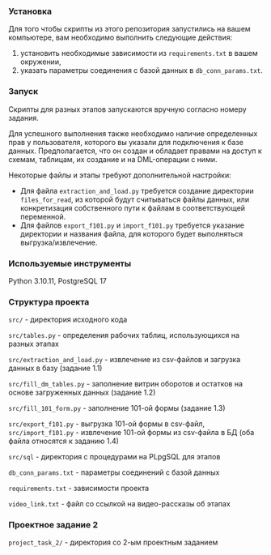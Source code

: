 ### Установка

Для того чтобы скрипты из этого репозитория запустились на вашем компьютере, вам необходимо выполнить следующие действия:
1. установить необходимые зависимости из `requirements.txt` в вашем окружении,
2. указать параметры соединения с базой данных в `db_conn_params.txt`.

### Запуск

Скрипты для разных этапов запускаются вручную согласно номеру задания.

Для успешного выполнения также необходимо наличие определенных прав у пользователя,
    которого вы указали для подключения к базе данных. Предполагается, что он создан и обладает
    правами на доступ к схемам, таблицам, их создание и на DML-операции с ними. 

Некоторые файлы и этапы требуют дополнительной настройки:

* Для файла `extraction_and_load.py` требуется создание директории `files_for_read`,
    из которой будут считываться файлы данных, или конкретизация собственного пути к файлам
    в соответствующей переменной.
* Для файлов `export_f101.py` и `import_f101.py` требуется указание директории и
    названия файла, для которого будет выполняться выгрузка/извлечение.

### Используемые инструменты

Python 3.10.11,
PostgreSQL 17

### Структура проекта

`src/` - директория исходного кода

`src/tables.py` - определения рабочих таблиц, использующихся на разных этапах

`src/extraction_and_load.py` - извлечение из csv-файлов и загрузка данных в базу (задание 1.1)

`src/fill_dm_tables.py` - заполнение витрин оборотов и остатков на основе загруженных данных (задание 1.2)

`src/fill_101_form.py` - заполнение 101-ой формы (задание 1.3)

`src/export_f101.py` - выгрузка 101-ой формы в csv-файл,
`src/import_f101.py` - извлечение 101-ой формы из csv-файла в БД (оба файла относятся к заданию 1.4)

`src/sql` - директория с процедурами на PLpgSQL для этапов

`db_conn_params.txt` - параметры соединений с базой данных

`requirements.txt` - зависимости проекта

`video_link.txt` - файл со ссылкой на видео-рассказы об этапах

### Проектное задание 2

`project_task_2/` - директория со 2-ым проектным заданием